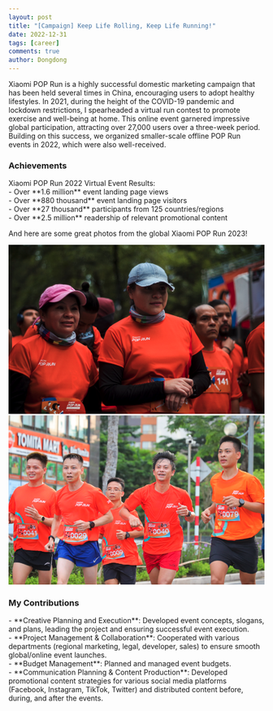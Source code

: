 ```yaml
---
layout: post
title: "[Campaign] Keep Life Rolling, Keep Life Running!"
date: 2022-12-31
tags: [career]
comments: true
author: Dongdong
---
```


Xiaomi POP Run is a highly successful domestic marketing campaign that has been held several times in China, encouraging users to adopt healthy lifestyles.  In 2021, during the height of the COVID-19 pandemic and lockdown restrictions, I spearheaded a virtual run contest to promote exercise and well-being at home. This online event garnered impressive global participation, attracting over 27,000 users over a three-week period. Building on this success, we organized smaller-scale offline POP Run events in 2022, which were also well-received.

<h3>Achievements</h3>
Xiaomi POP Run 2022 Virtual Event Results:<br>
- Over **1.6 million** event landing page views <br>
- Over **880 thousand** event landing page visitors <br>
- Over **27 thousand** participants from 125 countries/regions <br>
- Over **2.5 million** readership of relevant promotional content <br>

And here are some great photos from the global Xiaomi POP Run 2023!<br>

![Participants from Mexico](/images/poprun/1.png)
![Participants from Vietnam](/images/poprun/3.png)

<h3>My Contributions</h3>
- **Creative Planning and Execution**: Developed event concepts, slogans, and plans, leading the project and ensuring successful event execution.<br>
- **Project Management & Collaboration**: Cooperated with various departments (regional marketing, legal, developer, sales) to ensure smooth global/online event launches.<br>
- **Budget Management**: Planned and managed event budgets.<br>
- **Communication Planning & Content Production**: Developed promotional content strategies for various social media platforms (Facebook, Instagram, TikTok, Twitter) and distributed content before, during, and after the events.<br>


